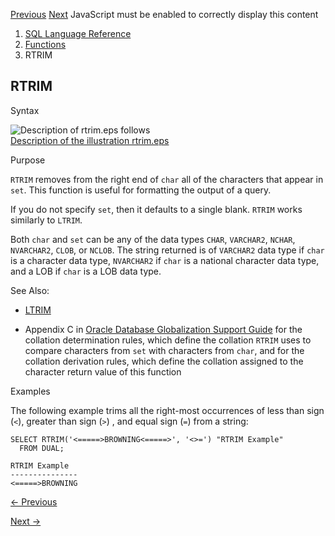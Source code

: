 [Previous](RPAD.md) [Next](SCN_TO_TIMESTAMP.md) JavaScript must be enabled
to correctly display this content

  1. [SQL Language Reference ](index.md)
  2. [Functions](Functions.md)
  3. RTRIM 

## RTRIM

Syntax

![Description of rtrim.eps
follows](https://docs.oracle.com/en/database/oracle/oracle-database/23/sqlrf/img/rtrim.gif)  
[Description of the illustration rtrim.eps](img_text/rtrim.md)

Purpose

`RTRIM` removes from the right end of `char` all of the characters that appear
in `set`. This function is useful for formatting the output of a query.

If you do not specify `set`, then it defaults to a single blank. `RTRIM` works
similarly to `LTRIM`.

Both `char` and `set` can be any of the data types `CHAR`, `VARCHAR2`,
`NCHAR`, `NVARCHAR2`, `CLOB`, or `NCLOB`. The string returned is of `VARCHAR2`
data type if `char` is a character data type, `NVARCHAR2` if `char` is a
national character data type, and a LOB if `char` is a LOB data type.

See Also:

  * [LTRIM](LTRIM.md#GUID-81B3D53C-0BBC-4485-B057-C8012CD6E40F)

  * Appendix C in [Oracle Database Globalization Support Guide](/pls/topic/lookup?ctx=en/database/oracle/oracle-database/23/sqlrf&id=NLSPG-GUID-AFCE41ED-775B-4A00-AF38-C436776AE0C5) for the collation determination rules, which define the collation `RTRIM` uses to compare characters from `set` with characters from `char`, and for the collation derivation rules, which define the collation assigned to the character return value of this function 

Examples

The following example trims all the right-most occurrences of less than sign
(`<`), greater than sign (`>`) , and equal sign (`=`) from a string:

    
    
    SELECT RTRIM('<=====>BROWNING<=====>', '<>=') "RTRIM Example"
      FROM DUAL;
    
    RTRIM Example
    ---------------
    <=====>BROWNING
    


[← Previous](RPAD.md)

[Next →](SCN_TO_TIMESTAMP.md)
